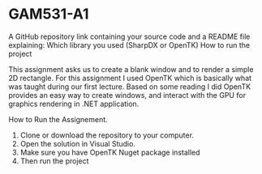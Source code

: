 # GAM531-A1

A GitHub repository link containing your source code and a README file explaining:
Which library you used (SharpDX or OpenTK)
How to run the project

This assignment asks us to create a blank window and to render a simple 2D rectangle. For this assignment I used OpenTK which is basically what was taught during our first lecture. Based on some reading I did OpenTK provides an easy way to create windows, and interact with the GPU for graphics rendering in .NET application.

How to Run the Assignement.
1. Clone or download the repository to your computer.
2. Open the solution in Visual Studio.
3. Make sure you have OpenTK Nuget package installed
4. Then run the project
